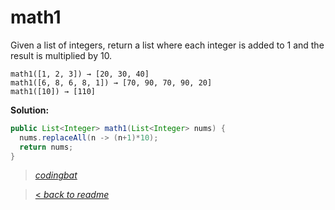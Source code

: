 # math1

Given a list of integers, return a list where each integer is added to 1 and the result is multiplied by 10.

```
math1([1, 2, 3]) → [20, 30, 40]
math1([6, 8, 6, 8, 1]) → [70, 90, 70, 90, 20]
math1([10]) → [110]
```

**Solution:**

```java
public List<Integer> math1(List<Integer> nums) {
  nums.replaceAll(n -> (n+1)*10);
  return nums;
}
```

> _[codingbat](https://codingbat.com/prob/p103869)_

> [< _back to readme_](/README.md)